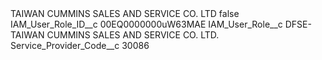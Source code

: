 <?xml version="1.0" encoding="UTF-8"?>
<CustomMetadata xmlns="http://soap.sforce.com/2006/04/metadata" xmlns:xsi="http://www.w3.org/2001/XMLSchema-instance" xmlns:xsd="http://www.w3.org/2001/XMLSchema">
    <label>TAIWAN CUMMINS SALES AND SERVICE CO. LTD</label>
    <protected>false</protected>
    <values>
        <field>IAM_User_Role_ID__c</field>
        <value xsi:type="xsd:string">00EQ0000000uW63MAE</value>
    </values>
    <values>
        <field>IAM_User_Role__c</field>
        <value xsi:type="xsd:string">DFSE-TAIWAN CUMMINS SALES AND SERVICE CO. LTD.</value>
    </values>
    <values>
        <field>Service_Provider_Code__c</field>
        <value xsi:type="xsd:string">30086</value>
    </values>
</CustomMetadata>
